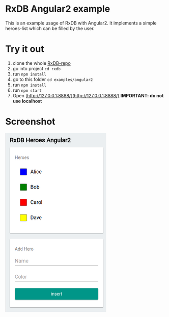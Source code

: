 # RxDB Angular2 example

This is an example usage of RxDB with Angular2. It implements a simple heroes-list which can be filled by the user.

# Try it out
1. clone the whole [RxDB-repo](https://github.com/pubkey/rxdb)
2. go into project `cd rxdb`
3. run `npm install`
4. go to this folder `cd examples/angular2`
5. run `npm install`
6. run `npm start`
7. Open [http://127.0.0.1:8888/](http://127.0.0.1:8888/) **IMPORTANT: do not use localhost**


# Screenshot

![Screenshot](docfiles/screenshot.png?raw=true)

